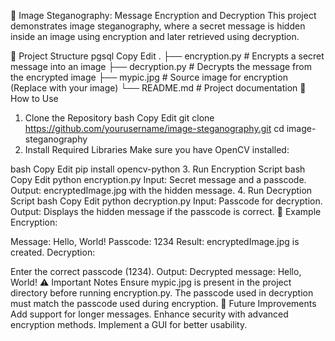 🔐 Image Steganography: Message Encryption and Decryption
This project demonstrates image steganography, where a secret message is hidden inside an image using encryption and later retrieved using decryption.

📁 Project Structure
pgsql
Copy
Edit
.
├── encryption.py        # Encrypts a secret message into an image
├── decryption.py        # Decrypts the message from the encrypted image
├── mypic.jpg            # Source image for encryption (Replace with your image)
└── README.md            # Project documentation
🚀 How to Use
1. Clone the Repository
bash
Copy
Edit
git clone https://github.com/yourusername/image-steganography.git
cd image-steganography
2. Install Required Libraries
Make sure you have OpenCV installed:

bash
Copy
Edit
pip install opencv-python
3. Run Encryption Script
bash
Copy
Edit
python encryption.py
Input: Secret message and a passcode.
Output: encryptedImage.jpg with the hidden message.
4. Run Decryption Script
bash
Copy
Edit
python decryption.py
Input: Passcode for decryption.
Output: Displays the hidden message if the passcode is correct.
📸 Example
Encryption:

Message: Hello, World!
Passcode: 1234
Result: encryptedImage.jpg is created.
Decryption:

Enter the correct passcode (1234).
Output: Decrypted message: Hello, World!
⚠️ Important Notes
Ensure mypic.jpg is present in the project directory before running encryption.py.
The passcode used in decryption must match the passcode used during encryption.
🎯 Future Improvements
Add support for longer messages.
Enhance security with advanced encryption methods.
Implement a GUI for better usability.
